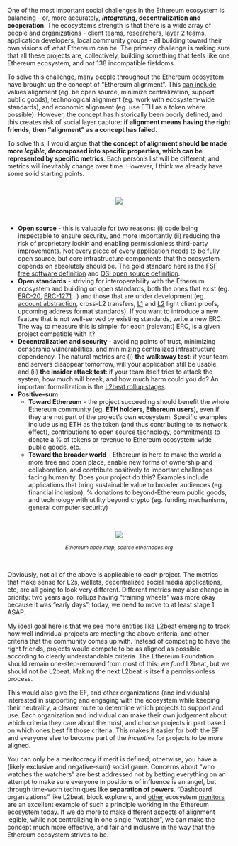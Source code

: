 [category]: <> (General,Blockchains)
[date]: <> (2024/09/28)
[title]: <> (Making Ethereum alignment legible)

One of the most important social challenges in the Ethereum ecosystem is balancing - or, more accurately, **_integrating_, decentralization and cooperation**. The ecosystem’s strength is that there is a wide array of people and organizations - [client teams](https://ethereum.org/en/developers/docs/nodes-and-clients/), researchers, [layer 2 teams](https://vitalik.eth.limo/general/2024/05/29/l2culture.html), application developers, local community groups - all building toward their own visions of what Ethereum can be. The primary challenge is making sure that all these projects are, collectively, building something that feels like one Ethereum ecosystem, and not 138 incompatible fiefdoms.

To solve this challenge, many people throughout the Ethereum ecosystem have brought up the concept of “Ethereum alignment”. This [can include](https://shorturl.at/cTjpy) values alignment (eg. be open source, minimize centralization, support public goods), technological alignment (eg. work with ecosystem-wide standards), and economic alignment (eg. use ETH as a token where possible). However, the concept has historically been poorly defined, and this creates risk of social layer capture: **if alignment means having the right friends, then “alignment” as a concept has failed**.

To solve this, I would argue that **the concept of alignment should be made more _legible_, decomposed into specific properties, which can be represented by specific metrics**. Each person’s list will be different, and metrics will inevitably change over time. However, I think we already have some solid starting points.

<center><br>

![](../../../../images/alignment/turtles.png)

</center><br>

* **Open source** - this is valuable for two reasons: (i) code being inspectable to ensure security, and more importantly (ii) reducing the risk of proprietary lockin and enabling permissionless third-party improvements. Not every piece of every application needs to be fully open source, but core infrastructure components that the ecosystem depends on absolutely should be. The gold standard here is the [FSF free software definition](https://www.gnu.org/philosophy/free-sw.en.html) and [OSI open source definition](https://opensource.org/osd).
* **Open standards** - striving for interoperability with the Ethereum ecosystem and building on open standards, both the ones that exist (eg. [ERC-20](https://eips.ethereum.org/EIPS/eip-20), [ERC-1271](https://eips.ethereum.org/EIPS/eip-1271)…) and those that are under development (eg. [account abstraction](https://ethereum.org/en/roadmap/account-abstraction/), cross-L2 transfers, [L1](https://github.com/ethereum/annotated-spec/blob/master/altair/sync-protocol.md) and [L2](https://eips.ethereum.org/EIPS/eip-3668) light client proofs, upcoming address format standards). If you want to introduce a new feature that is not well-served by existing standards, write a new ERC. The way to measure this is simple: for each (relevant) ERC, is a given project compatible with it?
* **Decentralization and security** - avoiding points of trust, minimizing censorship vulnerabilities, and minimizing centralized infrastructure dependency. The natural metrics are (i) **the walkaway test**: if your team and servers disappear tomorrow, will your application still be usable, and (ii) **the insider attack test**: if your team itself tries to attack the system, how much will break, and how much harm could you do? An important formalization is the [L2beat rollup stages](https://l2beat.com/scaling/summary).
* **Positive-sum**
    * **Toward Ethereum** - the project succeeding should benefit the whole Ethereum community (eg. **ETH holders**, **Ethereum users**), even if they are not part of the project’s own ecosystem. Specific examples include using ETH as the token (and thus contributing to its network effect), contributions to open source technology, commitments to donate a % of tokens or revenue to Ethereum ecosystem-wide public goods, etc.
    * **Toward the broader world** - Ethereum is here to make the world a more free and open place, enable new forms of ownership and collaboration, and contribute positively to important challenges facing humanity. Does your project do this? Examples include applications that bring sustainable value to broader audiences (eg. financial inclusion), % donations to beyond-Ethereum public goods, and technology with utility beyond crypto (eg. funding mechanisms, general computer security)

<center><br>
        
![](../../../../images/alignment/ethernodes.png)

<small><i>Ethereum node map, source ethernodes.org</i></small>

</center><br>

Obviously, not all of the above is applicable to each project. The metrics that make sense for L2s, wallets, decentralized social media applications, etc, are all going to look very different. Different metrics may also change in priority: two years ago, rollups having “training wheels” was more okay because it was “early days”; today, we need to move to at least stage 1 ASAP.

My ideal goal here is that we see more entities like [L2beat](https://l2beat.com/) emerging to track how well individual projects are meeting the above criteria, and other criteria that the community comes up with. Instead of competing to have the right friends, projects would compete to be as aligned as possible according to clearly understandable criteria. The Ethereum Foundation should remain one-step-removed from most of this: we _fund_ L2beat, but we should not _be_ L2beat. Making the next L2beat is itself a permissionless process.

This would also give the EF, and other organizations (and individuals) interested in supporting and engaging with the ecosystem while keeping their neutrality, a clearer route to determine which projects to support and use. Each organization and individual can make their own judgement about which criteria they care about the most, and choose projects in part based on which ones best fit those criteria. This makes it easier for both the EF and everyone else to become part of the _incentive_ for projects to be more aligned.

You can only be a meritocracy if merit is defined; otherwise, you have a (likely exclusive and negative-sum) social game. Concerns about “who watches the watchers” are best addressed not by betting everything on an attempt to make sure everyone in positions of influence is an angel, but through time-worn techniques like **separation of powers**. “Dashboard organizations” like L2beat, block explorers, and [other](https://clientdiversity.org/) ecosystem [monitors](https://www.mevwatch.info/) are an excellent example of such a principle working in the Ethereum ecosystem today. If we do more to make different aspects of alignment legible, while not centralizing in one single “watcher”, we can make the concept much more effective, and fair and inclusive in the way that the Ethereum ecosystem strives to be.
